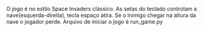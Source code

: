 O jogo é no estilo Space Invaders clássico. As setas do teclado controlam a nave(esquerda-direita), tecla espaço atira. Se o inimigo chegar na altura da nave o jogador perde. Arquivo de iniciar o jogo é run_game.py
